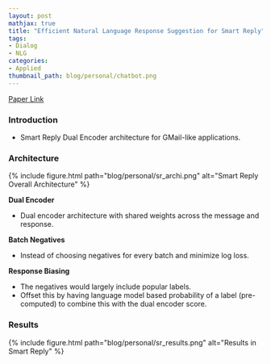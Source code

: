 ```yaml
---
layout: post
mathjax: true
title: "Efficient Natural Language Response Suggestion for Smart Reply"
tags:
- Dialog
- NLG
categories:
- Applied
thumbnail_path: blog/personal/chatbot.png
---
```


[Paper Link](https://arxiv.org/pdf/1705.00652.pdf)

### Introduction

- Smart Reply Dual Encoder architecture for GMail-like applications.

### Architecture

{% include figure.html path="blog/personal/sr_archi.png" alt="Smart Reply Overall Architecture" %}

**Dual Encoder**

- Dual encoder architecture with shared weights across the message and response.

**Batch Negatives**

- Instead of choosing negatives for every batch and minimize log loss.

**Response Biasing**

- The negatives would largely include popular labels.
- Offset this by having language model based probability of a label (pre-computed) to combine this with the dual encoder score.

### Results

{% include figure.html path="blog/personal/sr_results.png" alt="Results in Smart Reply" %}
